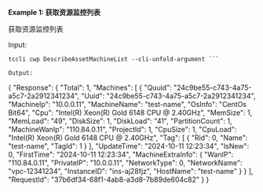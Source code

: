 **Example 1: 获取资源监控列表**

获取资源监控列表

Input: 

```
tccli cwp DescribeAssetMachineList --cli-unfold-argument ```

Output: 
```
{
    "Response": {
        "Total": 1,
        "Machines": [
            {
                "Quuid": "24c9be55-c743-4a75-a5c7-2a2912341234",
                "Uuid": "24c9be55-c743-4a75-a5c7-2a2912341234",
                "MachineIp": "10.0.0.11",
                "MachineName": "test-name",
                "OsInfo": "CentOs Bit64",
                "Cpu": "Intel(R) Xeon(R) Gold 6148 CPU @ 2.40GHz",
                "MemSize": 1,
                "MemLoad": "49",
                "DiskSize": 1,
                "DiskLoad": "41",
                "PartitionCount": 1,
                "MachineWanIp": "110.84.0.11",
                "ProjectId": 1,
                "CpuSize": 1,
                "CpuLoad": "Intel(R) Xeon(R) Gold 6148 CPU @ 2.40GHz",
                "Tag": [
                    {
                        "Rid": 0,
                        "Name": "test-name",
                        "TagId": 1
                    }
                ],
                "UpdateTime": "2024-10-11 12:23:34",
                "IsNew": 0,
                "FirstTime": "2024-10-11 12:23:34",
                "MachineExtraInfo": {
                    "WanIP": "110.84.0.11",
                    "PrivateIP": "10.0.0.11",
                    "NetworkType": 0,
                    "NetworkName": "vpc-12341234",
                    "InstanceID": "ins-aj28fjz",
                    "HostName": "test-name"
                }
            }
        ],
        "RequestId": "37b6df34-68f1-4ab8-a3d8-7b89de604c82"
    }
}
```

